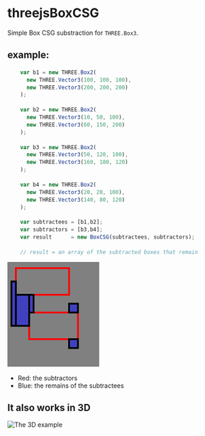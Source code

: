 # threejsBoxCSG

Simple Box CSG substraction for `THREE.Box3`.

## example: 

```JavaScript
    var b1 = new THREE.Box2(
      new THREE.Vector3(100, 100, 100),
      new THREE.Vector3(200, 200, 200)
    );

    var b2 = new THREE.Box2(
      new THREE.Vector3(10, 50, 100),
      new THREE.Vector3(60, 150, 200)
    );

    var b3 = new THREE.Box2(
      new THREE.Vector3(50, 120, 100),
      new THREE.Vector3(160, 180, 120)
    );

    var b4 = new THREE.Box2(
      new THREE.Vector3(20, 20, 100),
      new THREE.Vector3(140, 80, 120)
    );

    var subtractees = [b1,b2];
    var subtractors = [b3,b4];
    var result      = new BoxCSG(subtractees, subtractors);

    // result = an array of the subtracted boxes that remain
```

![The resulting output](docs/example.png)

- Red: the subtractors
- Blue: the remains of the subtractees

## It also works in 3D

![The 3D example](doc/example3D.png)